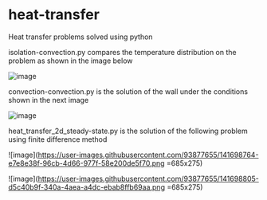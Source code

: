 # heat-transfer
Heat transfer problems solved using python

isolation-convection.py compares the temperature distribution on the problem as shown in the image below

![image](https://user-images.githubusercontent.com/93877655/140654834-754a0ed2-20ef-4277-bdf3-adeae7f5b426.png)

convection-convection.py is the solution of the wall under the conditions shown in the next image

![image](https://user-images.githubusercontent.com/93877655/140666845-11586d5f-0f88-433b-a0b9-cea77794ccd2.png)

heat_transfer_2d_steady-state.py is the solution of the following problem using finite difference method

![image](https://user-images.githubusercontent.com/93877655/141698764-e7e8e38f-96cb-4d66-977f-58e200de5f70.png =685x275)

![image](https://user-images.githubusercontent.com/93877655/141698805-d5c40b9f-340a-4aea-a4dc-ebab8ffb69aa.png =685x275)


